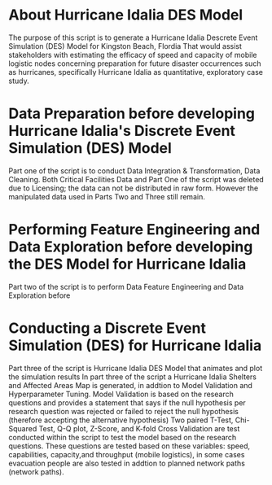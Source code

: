 # About Hurricane Idalia DES Model
The purpose of this script is to generate a Hurricane Idalia Descrete Event Simulation (DES) Model for Kingston Beach, Flordia 
That would assist stakeholders with estimating the efficacy of speed and capacity of mobile logistic nodes concerning preparation for future disaster occurrences such as hurricanes, specifically Hurricane Idalia as quantitative, exploratory case study.  

# Data Preparation before developing Hurricane Idalia's Discrete Event Simulation (DES) Model 
Part one of the script is to conduct Data Integration & Transformation, Data Cleaning. Both Critical Facilities Data and Part One of the script was deleted due to Licensing; the data can not be distributed in raw form. However the manipulated data used in Parts Two and Three still remain.

# Performing Feature Engineering and Data Exploration before developing the DES Model for Hurricane Idalia
Part two of the script is to perform Data Feature Engineering and Data Exploration before 

# Conducting a Discrete Event Simulation (DES) for Hurricane Idalia
Part three of the script is Hurricane Idalia DES Model that animates and plot the simulation results
In part three of the script a Hurricane Idalia Shelters and Affected Areas Map is generated, in addtion to Model Validation and Hyperparameter Tuning.
Model Validation is based on the research questions and provides a statement that says if the null hypothesis per research question was rejected or failed to reject the null hypothesis (therefore accepting the alternative hypothesis)
Two paired T-Test, Chi-Squared Test, Q-Q plot, Z-Score, and K-fold Cross Validation are test conducted within the script to test the model based on the research questions.
These questions are tested based on these variables: speed, capabilities, capacity,and throughput (mobile logistics), in some cases evacuation people are also tested in addtion to planned network paths (network paths). 
